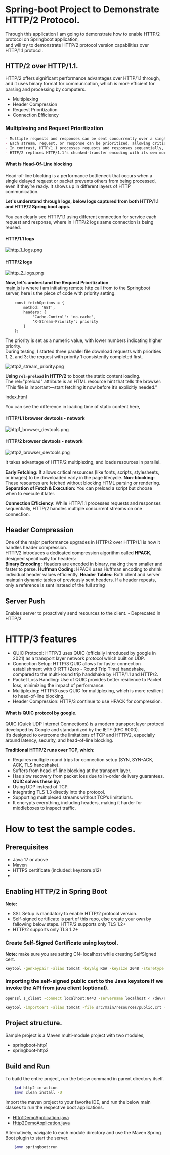 # Spring-boot Project to Demonstrate HTTP/2 Protocol.
Through this application I am going to demonstrate how to enable HTTP/2 protocol on Springboot application,   
and will try to demonstrate HTTP/2 protocol version capabilities over HTTP/1.1 protocol. 

## HTTP/2 over HTTP/1.1.
HTTP/2 offers significant performance advantages over HTTP/1.1 through, and it uses binary format for communication, which is more efficient for parsing and processing by computers.
- Multiplexing
- Header Compression
- Request Prioritization
- Connection Efficiency

### Multiplexing and Request Prioritization
```markdown
- Multiple requests and responses can be sent concurrently over a single connection, eliminating head-of-line blocking found in HTTP/1.1.
- Each stream, request, or response can be prioritized, allowing critical resources to be delivered sooner.
- In contrast, HTTP/1.1 processes requests and responses sequentially, while HTTP/2 enables concurrent communication over a single connection.
- HTTP/2 replaces HTTP/1.1's chunked-transfer encoding with its own more efficient mechanism for data streaming.  
```
#### What is Head-Of-Line blocking
Head-of-line blocking is a performance bottleneck that occurs when a single delayed request or packet prevents others from being processed, even if they’re ready. It shows up in different layers of HTTP communication.   

**Let's understand through logs, below logs captured from both HTTP/1.1 and HTTP/2 Spring boot apps.**  

You can clearly see HTTP/1.1 using different connection for service each request and response, where in HTTP/2 logs same connection is being reused.  

#### HTTP/1.1 logs                                              
![http_1_logs.png](images/http_1_logs.png)       

#### HTTP/2 logs
![http_2_logs.png](images/http_2_logs.png)

**Now, let's understand the Request Prioritization**  
[main.js](springboot-http2/src/main/resources/static/js/main.js) is where i am initiating remote http call from to the Springboot server, here is the piece of code with priority setting.
```html
    const fetchOptions = {
        method: 'GET',
        headers: {
            'Cache-Control': 'no-cache',
            'X-Stream-Priority': priority
        }
    };
```  
The priority is set as a numeric value, with lower numbers indicating higher priority.  
During testing, I started three parallel file download requests with priorities 1, 2, and 3; the request with priority 1 consistently completed first.  

![http2_stream_priority.png](images/http2_stream_priority.png)

**Using `rel=preload` in HTTP/2** to boost the static content loading.  
The rel="preload" attribute is an HTML resource hint that tells the browser: “This file is important—start fetching it now before it’s explicitly needed.”  

[index.html](springboot-http2/src/main/resources/templates/index.html)  

You can see the difference in loading time of static content here,
#### HTTP/1.1 browser devtools - network
![http1_browser_devtools.png](images/http1_browser_devtools.png)
#### HTTP/2 browser devtools - network
![http2_browser_devtools.png](images/http2_browser_devtools.png)

It takes advantage of HTTP/2 multiplexing, and loads resources in parallel.

**Early Fetching:** It allows critical resources (like fonts, scripts, stylesheets, or images) to be downloaded early in the page lifecycle.
**Non-blocking:** These resources are fetched without blocking HTML parsing or rendering.
**Separation of Fetch & Execution:** You can preload a script but choose when to execute it later.

**Connection Efficiency**: While HTTP/1.1 processes requests and responses sequentially, HTTP/2 handles multiple concurrent streams on one connection.  

## Header Compression  
One of the major performance upgrades in HTTP/2 over HTTP/1.1 is how it handles header compression.  
HTTP/2 introduces a dedicated compression algorithm called **HPACK**, designed specifically for headers:  
**Binary Encoding:** Headers are encoded in binary, making them smaller and faster to parse.
**Huffman Coding:** HPACK uses Huffman encoding to shrink individual header values efficiently.
**Header Tables:** Both client and server maintain dynamic tables of previously sent headers. If a header repeats, only a reference is sent instead of the full string

## Server Push
Enables server to proactively send resources to the client. - Deprecated in HTTP/3

# HTTP/3 features
- QUIC Protocol: HTTP/3 uses QUIC (officially introduced by google in 2021) as a transport layer network protocol which built on UDP.
- Connection Setup: HTTP/3 QUIC allows for faster connection establishment with 0-RTT (Zero - Round Trip Time) handshake, compared to the multi-round trip handshake by HTTP/1.1 and HTTP/2.
- Packet Loss Handling: Use of QUIC provides better resilience to Packet loss, minimizing the impact of performance.  
- Multiplexing: HTTP/3 uses QUIC for multiplexing, which is more resilient to head-of-line blocking.  
- Header Compression: HTTP/3 continue to use HPACK for compression.  

#### What is QUIC protocol by google.
QUIC (Quick UDP Internet Connections) is a modern transport layer protocol developed by Google and standardized by the IETF (RFC 9000).   
It’s designed to overcome the limitations of TCP and HTTP/2, especially around latency, security, and head-of-line blocking.  

**Traditional HTTP/2 runs over TCP, which:**
- Requires multiple round trips for connection setup (SYN, SYN-ACK, ACK, TLS handshake).
- Suffers from head-of-line blocking at the transport layer.
- Has slow recovery from packet loss due to in-order delivery guarantees.
**QUIC solves these by:**
- Using UDP instead of TCP.
- Integrating TLS 1.3 directly into the protocol.
- Supporting multiplexed streams without TCP’s limitations.
- It encrypts everything, including headers, making it harder for middleboxes to inspect traffic. 

# How to test the sample codes.

## Prerequisites
- Java 17 or above
- Maven
- HTTPS certificate (included: keystore.p12)
- 
## Enabling HTTP/2 in Spring Boot  
**Note:** 
- SSL Setup is mandatory to enable HTTP/2 protocol version. 
- Self-signed certificate is part of this repo, else create your own by fallowing below steps. HTTP/2 supports only TLS 1.2+
- HTTP/2 supports only TLS 1.2+

### Create Self-Signed Certificate using keytool.  

**Note:** make sure you are setting CN=localhost while creating SelfSigned cert.

```bash
keytool -genkeypair -alias tomcat -keyalg RSA -keysize 2048 -storetype PKCS12 -keystore src/main/resources/keystore.p12 -validity 365
```
### Importing the self-signed public cert to the Java keystore if we invoke the API from java client (optional).
````bash
openssl s_client -connect localhost:8443 -servername localhost < /dev/null | sed -ne '/-BEGIN CERTIFICATE-/,/-END CERTIFICATE-/p' > src/main/resources/public.crt

keytool -importcert -alias tomcat -file src/main/resources/public.crt -keystore "$JAVA_HOME/lib/security/cacerts" -storepass mysuperpassword
````

## Project structure.  

Sample project is a Maven multi-module project with two modules,  
- springboot-http1
- springboot-http2  

## Build and Run  

To build the entire project, run the below command in parent directory itself.  

```bash
    $cd http2-in-action
    $mvn clean install -U
```
Import the maven project to your favorite IDE, and run the below main classes to run the respective boot applications. 

- [Http1DemoApplication.java](springboot-http1/src/main/java/org/avol/springboot_http1/Http1DemoApplication.java)  
- [Http2DemoApplication.java](springboot-http2/src/main/java/org/avol/springboot_http2/Http2DemoApplication.java)  

Alternatively, navigate to each module directory and use the Maven Spring Boot plugin to start the server.

```bash
    $mvn springboot:run
```